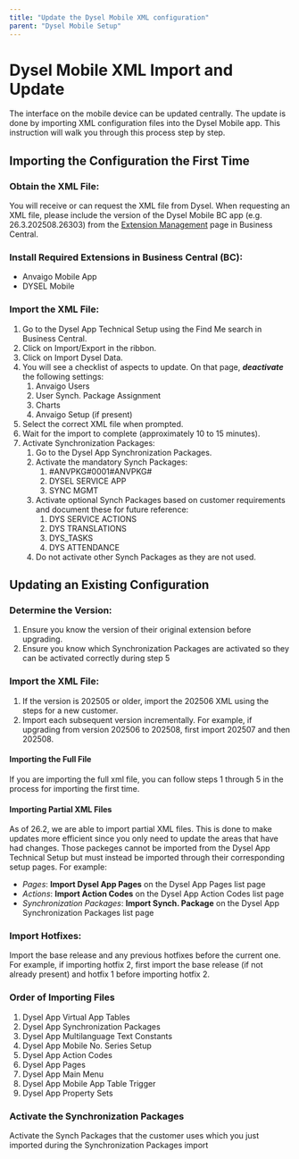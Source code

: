 ```yaml
---
title: "Update the Dysel Mobile XML configuration"
parent: "Dysel Mobile Setup"
---
```


# Dysel Mobile XML Import and Update
The interface on the mobile device can be updated centrally. The update is done by importing XML configuration files into the Dysel Mobile app. This instruction will walk you through this process step by step.

## Importing the Configuration the First Time

### Obtain the XML File:
You will receive or can request the XML file from Dysel. When requesting an XML file, please include the version of the Dysel Mobile BC app (e.g. 26.3.202508.26303) from the [Extension Management](https://learn.microsoft.com/en-us/dynamics365/business-central/ui-extensions) page in Business Central.

### Install Required Extensions in Business Central (BC):
- Anvaigo Mobile App 
- DYSEL Mobile 

### Import the XML File:
1. Go to the Dysel App Technical Setup using the Find Me search in Business Central. 
2. Click on Import/Export in the ribbon. 
3. Click on Import Dysel Data.
4. You will see a checklist of aspects to update. On that page, ***deactivate*** the following settings:  
    1. Anvaigo Users 
    2. User Synch. Package Assignment 
    3. Charts 
    4. Anvaigo Setup (if present) 
5. Select the correct XML file when prompted. 
6. Wait for the import to complete (approximately 10 to 15 minutes). 
7. Activate Synchronization Packages: 
    1. Go to the Dysel App Synchronization Packages. 
    2. Activate the mandatory Synch Packages:  
        1. #ANVPKG#0001#ANVPKG# 
        2. DYSEL SERVICE APP 
        3. SYNC MGMT 
    3. Activate optional Synch Packages based on customer requirements and document these for future reference:  
        1. DYS SERVICE ACTIONS 
        2. DYS TRANSLATIONS 
        3. DYS_TASKS 
        4. DYS ATTENDANCE 
    4. Do not activate other Synch Packages as they are not used. 

## Updating an Existing Configuration

### Determine the Version:
1. Ensure you know the version of their original extension before upgrading. 
2. Ensure you know which Synchronization Packages are activated so they can be activated correctly during step 5 

### Import the XML File:
1. If the version is 202505 or older, import the 202506 XML using the steps for a new customer. 
2. Import each subsequent version incrementally. For example, if upgrading from version 202506 to 202508, first import 202507 and then 202508. 

#### Importing the Full File
If you are importing the full xml file, you can follow steps 1 through 5 in the process for importing the first time.

#### Importing Partial XML Files
As of 26.2, we are able to import partial XML files. This is done to make updates more efficient since you only need to update the areas that have had changes. Those packeges cannot be imported from the Dysel App Technical Setup but must instead be imported through their corresponding setup pages. For example:
- *Pages*: **Import Dysel App Pages** on the Dysel App Pages list page
- *Actions*: **Import Action Codes** on the Dysel App Action Codes list page
- *Synchronization Packages*: **Import Synch. Package** on the Dysel App Synchronization Packages list page

### Import Hotfixes:
Import the base release and any previous hotfixes before the current one. For example, if importing hotfix 2, first import the base release (if not already present) and hotfix 1 before importing hotfix 2.

### Order of Importing Files
1. Dysel App Virtual App Tables 
2. Dysel App Synchronization Packages 
3. Dysel App Multilanguage Text Constants 
4. Dysel App Mobile No. Series Setup 
5. Dysel App Action Codes 
6. Dysel App Pages 
7. Dysel App Main Menu 
8. Dysel App Mobile App Table Trigger 
9. Dysel App Property Sets 

### Activate the Synchronization Packages
Activate the Synch Packages that the customer uses which you just imported during the Synchronization Packages import 

 

 